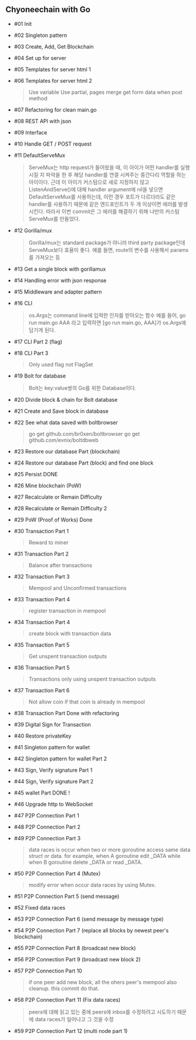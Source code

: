 ## Chyoneechain with Go

- #01 Init

- #02 Singleton pattern

- #03 Create, Add, Get Blockchain

- #04 Set up for server

- #05 Templates for server html 1

- #06 Templates for server html 2

  > Use variable
  > Use partial, pages merge
  > get form data when post method

- #07 Refactoring for clean main.go

- #08 REST API with json

- #09 Interface

- #10 Handle GET / POST request

- #11 DefaultServeMux

  > ServeMux는 http request가 들어왔을 때, 이 아이가 어떤 handler를 실행시킬 지 파악을 한 후
  > 해당 handler를 연결 시켜주는 중간다리 역할을 하는 아이이다. 근데 이 아이가 커스텀으로 새로 지정하지 않고
  > ListenAndServe()에 대해 handler argument에 nil을 넣으면 DefaultServeMux를 사용하는데,
  > 이런 경우 포트가 다르더라도 같은 handler를 사용하기 때문에 같은 엔드포인트가 두 개 이상이면 에러를 발생시킨다.
  > 따라서 이번 commit은 그 에러를 해결하기 위해 나만의 커스텀 ServeMux를 만들었다.

- #12 Gorilla/mux

  > Gorilla/mux는 standard package가 아니라 third party package인데
  > ServeMux보다 효율이 좋다. 예를 들면, route의 변수를 사용해서 params를 가져오는 등

- #13 Get a single block with gorillamux

- #14 Handling error with json response

- #15 Middleware and adapter pattern

- #16 CLI

  > os.Args는 command line에 입력한 인자를 받아오는 함수 예를 들어,
  > go run main.go AAA 라고 입력하면 [go run main.go, AAA]가 os.Args에 담기게 된다.

- #17 CLI Part 2 (flag)

- #18 CLI Part 3

  > Only used flag not FlagSet

- #19 Bolt for database

  > Bolt는 key:value쌍의 Go를 위한 Database이다.

- #20 Divide block & chain for Bolt database

- #21 Create and Save block in database

- #22 See what data saved with boltbrowser

  > go get github.com/br0xen/boltbrowser
  > go get github.com/evnix/boltdbweb

- #23 Restore our database Part (blockchain)

- #24 Restore our database Part (block) and find one block

- #25 Persist DONE

- #26 Mine blockchain (PoW)

- #27 Recalculate or Remain Difficulty

- #28 Recalculate or Remain Difficulty 2

- #29 PoW (Proof of Works) Done

- #30 Transaction Part 1

  > Reward to miner

- #31 Transaction Part 2

  > Balance after transactions

- #32 Transaction Part 3

  > Mempool and Unconfirmed transactions

- #33 Transaction Part 4

  > register transaction in mempool

- #34 Transaction Part 4

  > create block with transaction data

- #35 Transaction Part 5

  > Get unspent transaction outputs

- #36 Transaction Part 5

  > Transactions only using unspent transaction outputs

- #37 Transaction Part 6

  > Not allow coin if that coin is already in mempool

- #38 Transaction Part Done with refactoring

- #39 Digital Sign for Transaction

- #40 Restore privateKey

- #41 Singleton pattern for wallet

- #42 Singleton pattern for wallet Part 2

- #43 Sign, Verify signature Part 1

- #44 Sign, Verify signature Part 2

- #45 wallet Part DONE !

- #46 Upgrade http to WebSocket

- #47 P2P Connection Part 1

- #48 P2P Connection Part 2

- #49 P2P Connection Part 3

  > data races is occur when two or more goroutine access same data struct or data.
  > for example, when A goroutine edit \_DATA while when B goroutine delete \_DATA or read \_DATA.

- #50 P2P Connection Part 4 (Mutex)

  > modify error when occur data races by using Mutex.

- #51 P2P Connection Part 5 (send message)

- #52 Fixed data races

- #53 P2P Connection Part 6 (send message by message type)

- #54 P2P Connection Part 7 (replace all blocks by newest peer's blockchain)

- #55 P2P Connection Part 8 (broadcast new block)

- #56 P2P Connection Part 9 (broadcast new block 2)

- #57 P2P Connection Part 10

  > if one peer add new block, all the ohers peer's mempool also cleanup.
  > this commit do that.

- #58 P2P Connection Part 11 (Fix data races)

  > peers에 대해 읽고 있는 중에 peers에 inbox를 수정하려고 시도하기 때문에
  > data races가 일어나고 그 것을 수정

- #59 P2P Connection Part 12 (multi node part 1)
